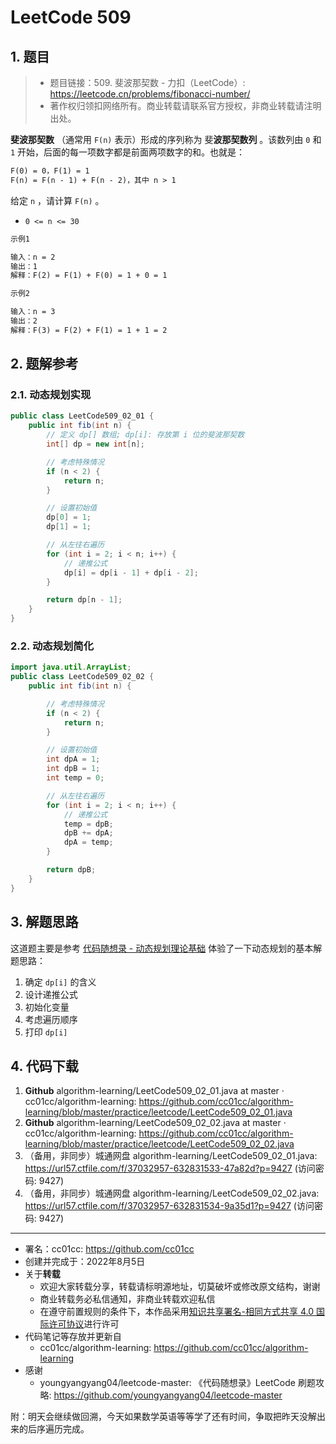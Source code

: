 # LeetCode 509

## 1. 题目

> - 题目链接：509. 斐波那契数 - 力扣（LeetCode）: <https://leetcode.cn/problems/fibonacci-number/>
> - 著作权归领扣网络所有。商业转载请联系官方授权，非商业转载请注明出处。

**斐波那契数** （通常用 `F(n)` 表示）形成的序列称为 斐**波那契数列** 。该数列由 `0` 和 `1` 开始，后面的每一项数字都是前面两项数字的和。也就是：

```txt
F(0) = 0，F(1) = 1
F(n) = F(n - 1) + F(n - 2)，其中 n > 1
```

给定 `n` ，请计算 `F(n)` 。

- `0 <= n <= 30`

```txt
示例1

输入：n = 2
输出：1
解释：F(2) = F(1) + F(0) = 1 + 0 = 1

示例2

输入：n = 3
输出：2
解释：F(3) = F(2) + F(1) = 1 + 1 = 2
```

## 2. 题解参考

### 2.1. 动态规划实现

```java
public class LeetCode509_02_01 {
    public int fib(int n) {
        // 定义 dp[] 数组; dp[i]: 存放第 i 位的斐波那契数
        int[] dp = new int[n];

        // 考虑特殊情况
        if (n < 2) {
            return n;
        }

        // 设置初始值
        dp[0] = 1;
        dp[1] = 1;

        // 从左往右遍历
        for (int i = 2; i < n; i++) {
            // 递推公式
            dp[i] = dp[i - 1] + dp[i - 2];
        }

        return dp[n - 1];
    }
}
```

### 2.2. 动态规划简化

```java
import java.util.ArrayList;
public class LeetCode509_02_02 {
    public int fib(int n) {

        // 考虑特殊情况
        if (n < 2) {
            return n;
        }

        // 设置初始值
        int dpA = 1;
        int dpB = 1;
        int temp = 0;

        // 从左往右遍历
        for (int i = 2; i < n; i++) {
            // 递推公式
            temp = dpB;
            dpB += dpA;
            dpA = temp;
        }

        return dpB;
    }
}
```

## 3. 解题思路

这道题主要是参考 [代码随想录 - 动态规划理论基础](https://github.com/youngyangyang04/leetcode-master/blob/master/problems/%E5%8A%A8%E6%80%81%E8%A7%84%E5%88%92%E7%90%86%E8%AE%BA%E5%9F%BA%E7%A1%80.md#%E5%8A%A8%E6%80%81%E8%A7%84%E5%88%92%E7%9A%84%E8%A7%A3%E9%A2%98%E6%AD%A5%E9%AA%A4)
体验了一下动态规划的基本解题思路：

1. 确定 `dp[i]` 的含义
2. 设计递推公式
3. 初始化变量
4. 考虑遍历顺序
5. 打印 `dp[i]`

## 4. 代码下载

1. **Github** algorithm-learning/LeetCode509_02_01.java at master · cc01cc/algorithm-learning: <https://github.com/cc01cc/algorithm-learning/blob/master/practice/leetcode/LeetCode509_02_01.java>
2. **Github** algorithm-learning/LeetCode509_02_02.java at master · cc01cc/algorithm-learning: <https://github.com/cc01cc/algorithm-learning/blob/master/practice/leetcode/LeetCode509_02_02.java>
3. （备用，非同步）城通网盘 algorithm-learning/LeetCode509_02_01.java: <https://url57.ctfile.com/f/37032957-632831533-47a82d?p=9427> (访问密码: 9427)
4. （备用，非同步）城通网盘 algorithm-learning/LeetCode509_02_02.java: <https://url57.ctfile.com/f/37032957-632831534-9a35d1?p=9427> (访问密码: 9427)

---

- 署名：cc01cc: <https://github.com/cc01cc>
- 创建并完成于：2022年8月5日
- 关于**转载**
  - 欢迎大家转载分享，转载请标明源地址，切莫破坏或修改原文结构，谢谢
  - 商业转载务必私信通知，非商业转载欢迎私信
  - 在遵守前置规则的条件下，本作品采用[知识共享署名-相同方式共享 4.0 国际许可协议](https://creativecommons.org/licenses/by-sa/4.0/legalcode.zh-Hans)进行许可
- 代码笔记等存放并更新自
  - cc01cc/algorithm-learning: <https://github.com/cc01cc/algorithm-learning>
- 感谢
  - youngyangyang04/leetcode-master: 《代码随想录》LeetCode 刷题攻略: <https://github.com/youngyangyang04/leetcode-master>

附：明天会继续做回溯，今天如果数学英语等等学了还有时间，争取把昨天没解出来的后序遍历完成。
